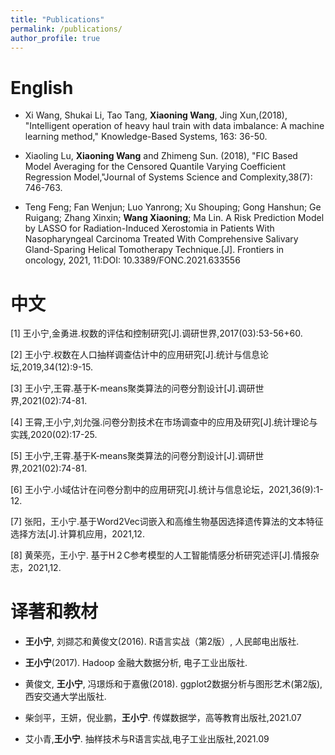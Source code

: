 ```yaml
---
title: "Publications"
permalink: /publications/
author_profile: true
---
```


# English 

- Xi Wang, Shukai Li, Tao Tang, **Xiaoning Wang**, Jing Xun,(2018), "Intelligent operation of heavy haul train with data imbalance: A machine learning method," Knowledge-Based Systems, 163: 36-50.

- Xiaoling Lu, **Xiaoning Wang** and Zhimeng Sun. (2018), "FIC Based Model Averaging for the Censored Quantile Varying Coefficient Regression Model,"Journal of Systems Science and Complexity,38(7): 746-763.


- Teng Feng; Fan Wenjun; Luo Yanrong; Xu Shouping; Gong Hanshun; Ge Ruigang; Zhang Xinxin; **Wang Xiaoning**; Ma Lin. A Risk Prediction Model by LASSO for Radiation-Induced Xerostomia in Patients With Nasopharyngeal Carcinoma Treated With Comprehensive Salivary Gland-Sparing Helical Tomotherapy Technique.[J]. Frontiers in oncology, 2021, 11:DOI: 10.3389/FONC.2021.633556

# 中文

[1] 王小宁,金勇进.权数的评估和控制研究[J].调研世界,2017(03):53-56+60.

[2] 王小宁.权数在人口抽样调查估计中的应用研究[J].统计与信息论坛,2019,34(12):9-15.

[3] 王小宁,王霄.基于K-means聚类算法的问卷分割设计[J].调研世界,2021(02):74-81.

[4] 王霄,王小宁,刘允强.问卷分割技术在市场调查中的应用及研究[J].统计理论与实践,2020(02):17-25.

[5] 王小宁,王霄.基于K-means聚类算法的问卷分割设计[J].调研世界,2021(02):74-81.

[6] 王小宁.小域估计在问卷分割中的应用研究[J].统计与信息论坛，2021,36(9):1-12.

[7] 张阳，王小宁.基于Word2Vec词嵌入和高维生物基因选择遗传算法的文本特征选择方法[J].计算机应用，2021,12.

[8] 黄荣亮，王小宁. 基于H２C参考模型的人工智能情感分析研究述评[J].情报杂志，2021,12.




# 译著和教材

- **王小宁**, 刘撷芯和黄俊文(2016). R语言实战（第2版）, 人民邮电出版社.

- **王小宁**(2017). Hadoop 金融大数据分析, 电子工业出版社.

- 黄俊文, **王小宁**, 冯璟烁和于嘉傲(2018). ggplot2数据分析与图形艺术(第2版), 西安交通大学出版社.

- 柴剑平，王妍，倪业鹏，**王小宁**. 传媒数据学，高等教育出版社,2021.07

- 艾小青,**王小宁**. 抽样技术与R语言实战,电子工业出版社,2021.09


